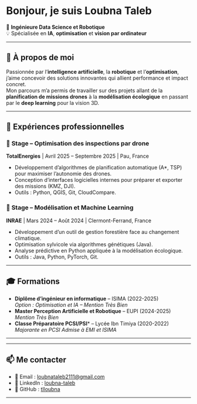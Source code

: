# Bonjour, je suis Loubna Taleb

🎯 **Ingénieure Data Science et Robotique**  
💡 Spécialisée en **IA**, **optimisation** et **vision par ordinateur**  


---

## 🚀 À propos de moi

Passionnée par l’**intelligence artificielle**, la **robotique** et l’**optimisation**, j’aime concevoir des solutions innovantes qui allient performance et impact concret.  
Mon parcours m’a permis de travailler sur des projets allant de la **planification de missions drones** à la **modélisation écologique** en passant par le **deep learning** pour la vision 3D.

---

## 💼 Expériences professionnelles

### 🔹 **Stage – Optimisation des inspections par drone**  
**TotalEnergies** | Avril 2025 – Septembre 2025 | Pau, France  
- Développement d’algorithmes de planification automatique (A*, TSP) pour maximiser l’autonomie des drones.  
- Conception d’interfaces logicielles internes pour préparer et exporter des missions (KMZ, DJI).  
- Outils : Python, QGIS, Git, CloudCompare.

### 🔹 **Stage – Modélisation et Machine Learning**  
**INRAE** | Mars 2024 – Août 2024 | Clermont-Ferrand, France  
- Développement d’un outil de gestion forestière face au changement climatique.  
- Optimisation sylvicole via algorithmes génétiques (Java).  
- Analyse prédictive en Python appliquée à la modélisation écologique.  
- Outils : Java, Python, PyTorch, Git.

---


## 🎓 Formations

- **Diplôme d’ingénieur en informatique** – ISIMA (2022-2025)  
  *Option : Optimisation et IA – Mention Très Bien*  
- **Master Perception Artificielle et Robotique** – EUPI (2024-2025)  
  *Mention Très Bien*  
- **Classe Préparatoire PCSI/PSI*** – Lycée Ibn Timiya (2020-2022)
  *Majorante en PCSI*
  *Admise à EMI et ISIMA*

---



---

## 📫 Me contacter

- 📧 Email : loubnataleb2111@gmail.com  
- 💼 LinkedIn : [loubna-taleb](https://www.linkedin.com/in/loubna-taleb)  
- 🐙 GitHub : [tlloubna](https://github.com/tlloubna)  

---


